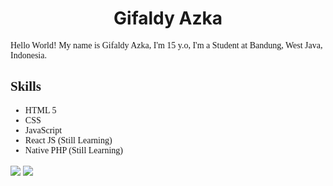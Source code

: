 <!-- Google Fonts -->
<link rel="preconnect" href="https://fonts.gstatic.com">
<link href="https://fonts.googleapis.com/css2?family=Ubuntu&display=swap" rel="stylesheet">
<link href="https://fonts.googleapis.com/css2?family=Hind&display=swap" rel="stylesheet">

<!-- Header -->
<h1 style="text-align: center; justify-content: center;">Gifaldy Azka</h1>

<p style="font-family: 'Hind';">Hello World! My name is Gifaldy Azka, I'm 15 y.o, I'm a Student at Bandung, West Java, Indonesia.</p>

<div id="skills">
    <h2 style="font-family: 'Ubuntu';">Skills</h2>
    <ul>
        <li style="font-family: 'Hind';">HTML 5</li>
        <li style="font-family: 'Hind';">CSS</li>
        <li style="font-family: 'Hind';">JavaScript</li>
        <li  style="font-family: 'Hind';">React JS (Still Learning)</li>
        <li  style="font-family: 'Hind';">Native PHP (Still Learning)</li>
    </ul>
</div>

<div id="stats">
    <img align="center" src="https://github-readme-stats.vercel.app/api?username=gifaldyazkaa&show_icons=true&theme=radical" />
    <img align="center" src="https://github-readme-stats.vercel.app/api/top-langs/?username=gifaldyazkaa&layout=compact&show_icons=true&theme=radical" />
</div>
